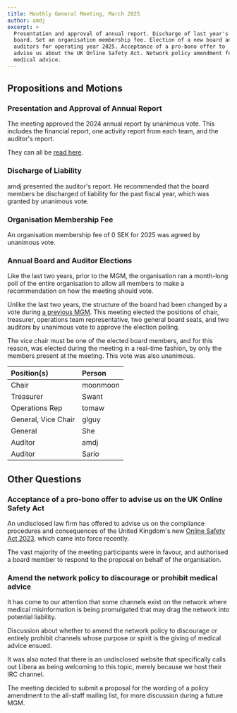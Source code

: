 ```yaml
---
title: Monthly General Meeting, March 2025
author: amdj
excerpt: >
  Presentation and approval of annual report. Discharge of last year's
  board. Set an organisation membership fee. Election of a new board and
  auditors for operating year 2025. Acceptance of a pro-bono offer to
  advise us about the UK Online Safety Act. Network policy amendment for
  medical advice.
---
```


## Propositions and Motions

### Presentation and Approval of Annual Report

The meeting approved the 2024 annual report by unanimous vote. This includes
the financial report, one activity report from each team, and the auditor's
report.

They can all be [read here](/annual-reports/2024/).

### Discharge of Liability

amdj presented the auditor's report. He recommended that the board members
be discharged of liability for the past fiscal year, which was granted by
unanimous vote.

### Organisation Membership Fee

An organisation membership fee of 0 SEK for 2025 was agreed by unanimous
vote.

### Annual Board and Auditor Elections

Like the last two years, prior to the MGM, the organisation ran a month-long
poll of the entire organisation to allow all members to make a
recommendation on how the meeting should vote.

Unlike the last two years, the structure of the board had been changed by a
vote during [a previous MGM](/minutes/2025-03-07-public). This meeting
elected the positions of chair, treasurer, operations team representative,
two general board seats, and two auditors by unanimous vote to approve the
election polling.

The vice chair must be one of the elected board members, and for this
reason, was elected during the meeting in a real-time fashion, by only the
members present at the meeting. This vote was also unanimous.

| Position(s)                 | Person      |
| :-------------------------- | :---------- |
| Chair                       | moonmoon    |
| Treasurer                   | Swant       |
| Operations Rep              | tomaw       |
| General, Vice Chair         | glguy       |
| General                     | She         |
| Auditor                     | amdj        |
| Auditor                     | Sario       |

## Other Questions

### Acceptance of a pro-bono offer to advise us on the UK Online Safety Act

An undisclosed law firm has offered to advise us on the compliance
procedures and consequences of the United Kingdom's new
[Online Safety Act 2023](https://www.legislation.gov.uk/ukpga/2023/50),
which came into force recently.

The vast majority of the meeting participants were in favour, and authorised
a board member to respond to the proposal on behalf of the organisation.

### Amend the network policy to discourage or prohibit medical advice

It has come to our attention that some channels exist on the network where
medical misinformation is being promulgated that may drag the network into
potential liability.

Discussion about whether to amend the network policy to discourage or
entirely prohibit channels whose purpose or spirit is the giving of medical
advice ensued.

It was also noted that there is an undisclosed website that specifically
calls out Libera as being welcoming to this topic, merely because we host
their IRC channel.

The meeting decided to submit a proposal for the wording of a policy
amendment to the all-staff mailing list, for more discussion during a future
MGM.
